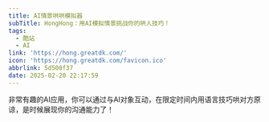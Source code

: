 ```yaml
---
title: AI情景哄哄模拟器
subTitle: HongHong：用AI模拟情景挑战你的哄人技巧！
tags:
  - 酷站
  - AI
link: 'https://hong.greatdk.com/'
icon: 'https://hong.greatdk.com/favicon.ico'
abbrlink: 5d500f37
date: 2025-02-20 22:17:59
---
```


非常有趣的AI应用，你可以通过与AI对象互动，在限定时间内用语言技巧哄对方原谅，是时候展现你的沟通能力了！